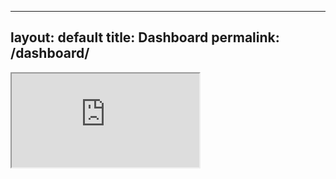  ---
layout: default
title: Dashboard
permalink: /dashboard/
---


 <iframe src="https://koenleuveld.shinyapps.io/pps_dashboard/" title="Dashboard"></iframe> 